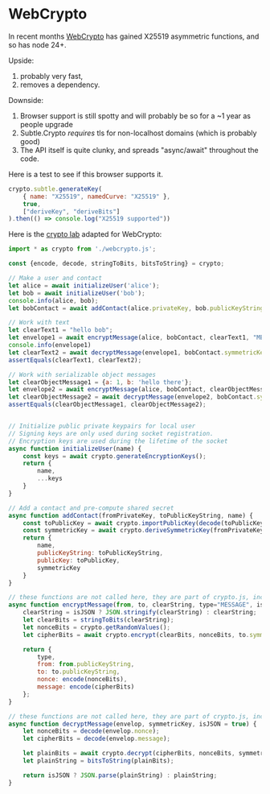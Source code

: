# WebCrypto

In recent months [WebCrypto](https://developer.mozilla.org/en-US/docs/Web/API/Web_Crypto_API) has gained X25519 asymmetric functions, and so has node 24+.

Upside:
1. probably very fast, 
2. removes a dependency.

Downside:
1. Browser support is still spotty and will probably be so for a ~1 year as people upgrade
2. Subtle.Crypto *requires* tls for non-localhost domains (which is probably good)
3. The API itself is quite clunky, and spreads "async/await" throughout the code.

Here is a test to see if this browser supports it.
```js
crypto.subtle.generateKey(
    { name: "X25519", namedCurve: "X25519" },
    true,
    ["deriveKey", "deriveBits"]
).then(() => console.log("X25519 supported"))
```

Here is the [crypto lab](crypto.md) adapted for WebCrypto:
```js
import * as crypto from './webcrypto.js';

const {encode, decode, stringToBits, bitsToString} = crypto;

// Make a user and contact 
let alice = await initializeUser('alice');
let bob = await initializeUser('bob');
console.info(alice, bob);
let bobContact = await addContact(alice.privateKey, bob.publicKeyString, 'bob');

// Work with text
let clearText1 = "hello bob";
let envelope1 = await encryptMessage(alice, bobContact, clearText1, "MESSAGE", false);
console.info(envelope1)
let clearText2 = await decryptMessage(envelope1, bobContact.symmetricKey, false);
assertEquals(clearText1, clearText2);

// Work with serializable object messages
let clearObjectMessage1 = {a: 1, b: 'hello there'};
let envelope2 = await encryptMessage(alice, bobContact, clearObjectMessage1);
let clearObjectMessage2 = await decryptMessage(envelope2, bobContact.symmetricKey);
assertEquals(clearObjectMessage1, clearObjectMessage2);


// Initialize public private keypairs for local user
// Signing keys are only used during socket registration.
// Encryption keys are used during the lifetime of the socket
async function initializeUser(name) {
    const keys = await crypto.generateEncryptionKeys();
    return {
        name,
        ...keys
    }
}

// Add a contact and pre-compute shared secret
async function addContact(fromPrivateKey, toPublicKeyString, name) {
    const toPublicKey = await crypto.importPublicKey(decode(toPublicKeyString));
    const symmetricKey = await crypto.deriveSymmetricKey(fromPrivateKey, toPublicKey);
    return {
        name,
        publicKeyString: toPublicKeyString,
        publicKey: toPublicKey,
        symmetricKey
    }
}

// these functions are not called here, they are part of crypto.js, included only for reference.
async function encryptMessage(from, to, clearString, type="MESSAGE", isJSON = true) {
    clearString = isJSON ? JSON.stringify(clearString) : clearString;
    let clearBits = stringToBits(clearString);
    let nonceBits = crypto.getRandomValues();
    let cipherBits = await crypto.encrypt(clearBits, nonceBits, to.symmetricKey);

    return {
        type,
        from: from.publicKeyString,
        to: to.publicKeyString,
        nonce: encode(nonceBits),
        message: encode(cipherBits)
    };
}

// these functions are not called here, they are part of crypto.js, included only for reference.
async function decryptMessage(envelop, symmetricKey, isJSON = true) {
    let nonceBits = decode(envelop.nonce);
    let cipherBits = decode(envelop.message);

    let plainBits = await crypto.decrypt(cipherBits, nonceBits, symmetricKey);
    let plainString = bitsToString(plainBits);

    return isJSON ? JSON.parse(plainString) : plainString;
}

```
